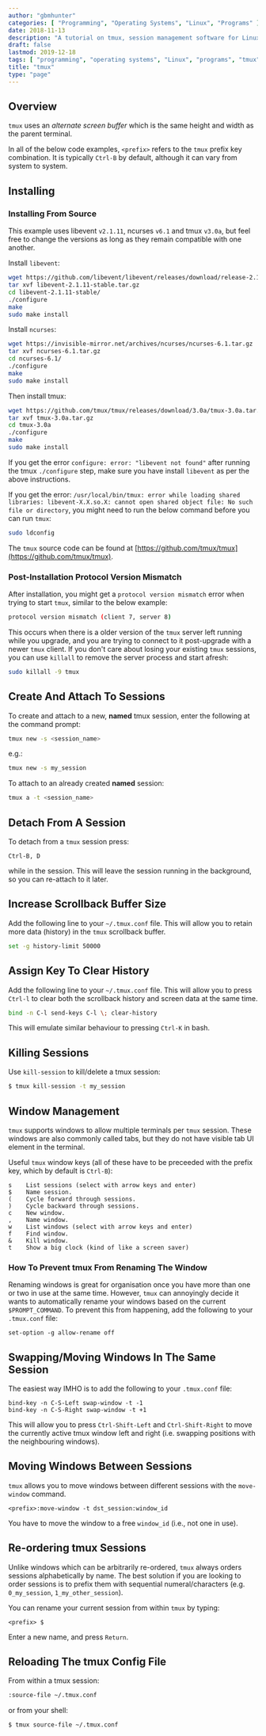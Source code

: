 ```yaml
---
author: "gbmhunter"
categories: [ "Programming", "Operating Systems", "Linux", "Programs" ]
date: 2018-11-13
description: "A tutorial on tmux, session management software for Linux."
draft: false
lastmod: 2019-12-18
tags: [ "programming", "operating systems", "Linux", "programs", "tmux", "sessions", "detach", "windows", "panes", "scrollback", "buffers", "history", "installation", "install", "libevent", "ncurses" ]
title: "tmux"
type: "page"
---
```


## Overview

`tmux` uses an _alternate screen buffer_ which is the same height and width as the parent terminal.

In all of the below code examples, `<prefix>` refers to the `tmux` prefix key combination. It is typically `Ctrl-B` by default, although it can vary from system to system.

## Installing

### Installing From Source

This example uses libevent `v2.1.11`, ncurses `v6.1` and tmux `v3.0a`, but feel free to change the versions as long as they remain compatible with one another.

Install `libevent`:

```bash
wget https://github.com/libevent/libevent/releases/download/release-2.1.11-stable/libevent-2.1.11-stable.tar.gz
tar xvf libevent-2.1.11-stable.tar.gz
cd libevent-2.1.11-stable/
./configure
make
sudo make install
```

Install `ncurses`:

```bash
wget https://invisible-mirror.net/archives/ncurses/ncurses-6.1.tar.gz
tar xvf ncurses-6.1.tar.gz
cd ncurses-6.1/
./configure
make
sudo make install
```

Then install tmux:

```bash
wget https://github.com/tmux/tmux/releases/download/3.0a/tmux-3.0a.tar.gz
tar xvf tmux-3.0a.tar.gz
cd tmux-3.0a
./configure
make
sudo make install
```

If you get the error `configure: error: "libevent not found"` after running the tmux `./configure` step, make sure you have install `libevent` as per the above instructions.

If you get the error: `/usr/local/bin/tmux: error while loading shared libraries: libevent-X.X.so.X: cannot open shared object file: No such file or directory`, you might need to run the below command before you can run `tmux`:

```bash
sudo ldconfig
```

The `tmux` source code can be found at [https://github.com/tmux/tmux](https://github.com/tmux/tmux).

### Post-Installation Protocol Version Mismatch

After installation, you might get a `protocol version mismatch` error when trying to start `tmux`, similar to the below example:

```bash
protocol version mismatch (client 7, server 8)
```

This occurs when there is a older version of the `tmux` server left running while you upgrade, and you are trying to connect to it post-upgrade with a newer `tmux` client. If you don't care about losing your existing `tmux` sessions, you can use `killall` to remove the server process and start afresh:

```bash
sudo killall -9 tmux
```

## Create And Attach To Sessions

To create and attach to a new, **named** tmux session, enter the following at the command prompt:

```sh
tmux new -s <session_name>
```

e.g.:
```sh
tmux new -s my_session
```

To attach to an already created **named** session:

```sh
tmux a -t <session_name>
```

## Detach From A Session

To detach from a `tmux` session press:

```
Ctrl-B, D
```

while in the session. This will leave the session running in the background, so you can re-attach to it later.

## Increase Scrollback Buffer Size

Add the following line to your `~/.tmux.conf` file. This will allow you to retain more data (history) in the `tmux` scrollback buffer.

```sh
set -g history-limit 50000
```

## Assign Key To Clear History

Add the following line to your `~/.tmux.conf` file. This will allow you to press `Ctrl-l` to clear both the scrollback history and screen data at the same time.

```sh
bind -n C-l send-keys C-l \; clear-history
```

This will emulate similar behaviour to pressing `Ctrl-K` in bash.

## Killing Sessions

Use `kill-session` to kill/delete a tmux session:

```sh
$ tmux kill-session -t my_session
```

## Window Management

`tmux` supports windows to allow multiple terminals per `tmux` session. These windows are also commonly called tabs, but they do not have visible tab UI element in the terminal.

Useful `tmux` window keys (all of these have to be preceeded with the prefix key, which by default is `Ctrl-B`):

```text
s    List sessions (select with arrow keys and enter)
$    Name session.
(    Cycle forward through sessions.
)    Cycle backward through sessions.
c    New window.
,    Name window.
w    List windows (select with arrow keys and enter)
f    Find window.
&    Kill window.
t    Show a big clock (kind of like a screen saver)
```

### How To Prevent tmux From Renaming The Window

Renaming windows is great for organisation once you have more than one or two in use at the same time. However, `tmux` can annoyingly decide it wants to automatically rename your windows based on the current `$PROMPT_COMMAND`. To prevent this from happening, add the following to your `.tmux.conf` file:

```text
set-option -g allow-rename off
```

## Swapping/Moving Windows In The Same Session

The easiest way IMHO is to add the following to your `.tmux.conf` file:

```text
bind-key -n C-S-Left swap-window -t -1
bind-key -n C-S-Right swap-window -t +1
```

This will allow you to press `Ctrl-Shift-Left` and `Ctrl-Shift-Right` to move the currently active tmux window left and right (i.e. swapping positions with the neighbouring windows).

## Moving Windows Between Sessions

`tmux` allows you to move windows between different sessions with the `move-window` command.

```text
<prefix>:move-window -t dst_session:window_id
```

You have to move the window to a free `window_id` (i.e., not one in use).

## Re-ordering tmux Sessions

Unlike windows which can be arbitrarily re-ordered, `tmux` always orders sessions alphabetically by name. The best solution if you are looking to order sessions is to prefix them with sequential numeral/characters (e.g. `0_my_session`, `1_my_other_session`).

You can rename your current session from within `tmux` by typing:

```text
<prefix> $
```

Enter a new name, and press `Return`.

## Reloading The tmux Config File

From within a tmux session:

```sh
:source-file ~/.tmux.conf
```

or from your shell:

```sh
$ tmux source-file ~/.tmux.conf
```